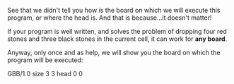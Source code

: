 See that we didn't tell you how is the board on which we will execute this program, or where the head is. And that is because…it doesn't matter!

If your program is well written, and solves the problem of dropping four red stones and three black stones in the current cell, it can work for **any board**.

Anyway, only once and as help, we will show you the board on which the program will be executed:

<gs-board>
  GBB/1.0
    size 3 3
    head 0 0
</gs-board>